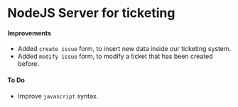 # NodeJS Server for ticketing

#### Improvements

* Added `create issue` form, to insert new data inside our ticketing system.
* Added `modify issue` form, to modify a ticket that has been created before.

#### To Do

* Improve `javascript` syntax.  
